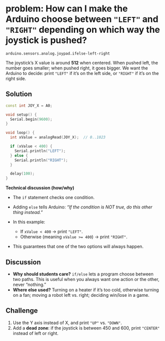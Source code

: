 # problem: How can I make the Arduino choose between `"LEFT"` and `"RIGHT"` depending on which way the joystick is pushed?

`arduino.sensors.analog.joypad.ifelse-left-right`

The joystick’s X value is around **512** when centered. When pushed left, the number goes smaller; when pushed right, it goes bigger. We want the Arduino to decide: print `"LEFT"` if it’s on the left side, or `"RIGHT"` if it’s on the right side.

## Solution

```cpp
const int JOY_X = A0;

void setup() {
  Serial.begin(9600);
}

void loop() {
  int xValue = analogRead(JOY_X);  // 0..1023

  if (xValue < 400) {
    Serial.println("LEFT");
  } else {
    Serial.println("RIGHT");
  }

  delay(100);
}
```

**Technical discussion (how/why)**

* The `if` statement checks one condition.
* Adding `else` tells Arduino: *“If the condition is NOT true, do this other thing instead.”*
* In this example:

  * If `xValue < 400` → print `"LEFT"`.
  * Otherwise (meaning `xValue >= 400`) → print `"RIGHT"`.
* This guarantees that one of the two options will always happen.

## Discussion

* **Why should students care?** `if/else` lets a program choose between two paths. This is useful when you always want one action or the other, never “nothing.”
* **Where else used?** Turning on a heater if it’s too cold, otherwise turning on a fan; moving a robot left vs. right; deciding win/lose in a game.

## Challenge

1. Use the Y axis instead of X, and print `"UP"` vs. `"DOWN"`.
2. Add a **dead zone**: if the joystick is between 450 and 600, print `"CENTER"` instead of left or right.
